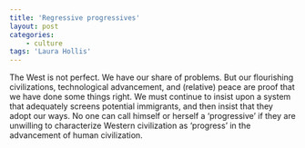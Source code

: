 ```yaml
---
title: 'Regressive progressives'
layout: post
categories:
    - culture
tags: 'Laura Hollis'
---
```


The West is not perfect. We have our share of problems. But our flourishing civilizations, technological advancement, and (relative) peace are proof that we have done some things right. We must continue to insist upon a system that adequately screens potential immigrants, and then insist that they adopt our ways. No one can call himself or herself a ‘progressive’ if they are unwilling to characterize Western civilization as ‘progress’ in the advancement of human civilization.